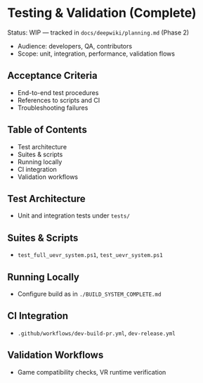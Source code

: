 # Testing & Validation (Complete)

Status: WIP — tracked in `docs/deepwiki/planning.md` (Phase 2)

- Audience: developers, QA, contributors
- Scope: unit, integration, performance, validation flows

## Acceptance Criteria
- End-to-end test procedures
- References to scripts and CI
- Troubleshooting failures

## Table of Contents
- Test architecture
- Suites & scripts
- Running locally
- CI integration
- Validation workflows

## Test Architecture
- Unit and integration tests under `tests/`

## Suites & Scripts
- `test_full_uevr_system.ps1`, `test_uevr_system.ps1`

## Running Locally
- Configure build as in `./BUILD_SYSTEM_COMPLETE.md`

## CI Integration
- `.github/workflows/dev-build-pr.yml`, `dev-release.yml`

## Validation Workflows
- Game compatibility checks, VR runtime verification
